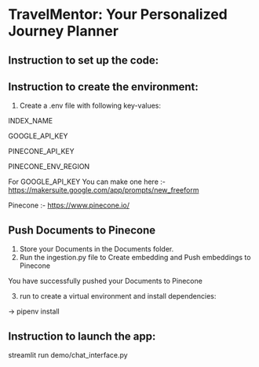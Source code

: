 # TravelMentor: Your Personalized Journey Planner

## Instruction to set up the code:

## Instruction to create the environment:
1. Create a .env file with following key-values:
  
  INDEX_NAME

  GOOGLE_API_KEY

  PINECONE_API_KEY

  PINECONE_ENV_REGION

For GOOGLE_API_KEY You can make one here :- https://makersuite.google.com/app/prompts/new_freeform

Pinecone :- https://www.pinecone.io/

## Push Documents to Pinecone

1. Store your Documents in the Documents folder.
2. Run the ingestion.py file to Create embedding and Push embeddings to Pinecone

You have successfully pushed your Documents to Pinecone



3. run to create a virtual environment and install dependencies:

-> pipenv install


## Instruction to launch the app: 

streamlit run demo/chat_interface.py
